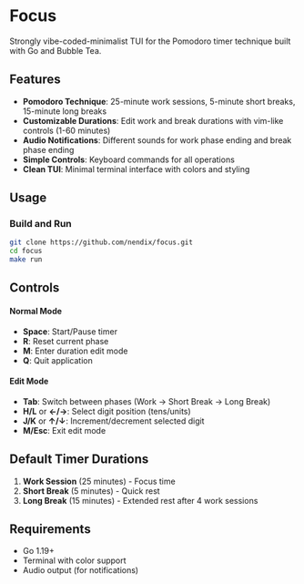 # Focus

Strongly vibe-coded-minimalist TUI for the Pomodoro timer technique built with Go and Bubble Tea.

## Features

- **Pomodoro Technique**: 25-minute work sessions, 5-minute short breaks, 15-minute long breaks
- **Customizable Durations**: Edit work and break durations with vim-like controls (1-60 minutes)
- **Audio Notifications**: Different sounds for work phase ending and break phase ending
- **Simple Controls**: Keyboard commands for all operations
- **Clean TUI**: Minimal terminal interface with colors and styling

## Usage

### Build and Run
```bash
git clone https://github.com/nendix/focus.git
cd focus
make run
```

## Controls

#### Normal Mode
- **Space**: Start/Pause timer
- **R**: Reset current phase
- **M**: Enter duration edit mode
- **Q**: Quit application

#### Edit Mode
- **Tab**: Switch between phases (Work → Short Break → Long Break)
- **H/L** or **←/→**: Select digit position (tens/units)
- **J/K** or **↑/↓**: Increment/decrement selected digit
- **M/Esc**: Exit edit mode

## Default Timer Durations

1. **Work Session** (25 minutes) - Focus time
2. **Short Break** (5 minutes) - Quick rest  
3. **Long Break** (15 minutes) - Extended rest after 4 work sessions

## Requirements

- Go 1.19+
- Terminal with color support
- Audio output (for notifications)
